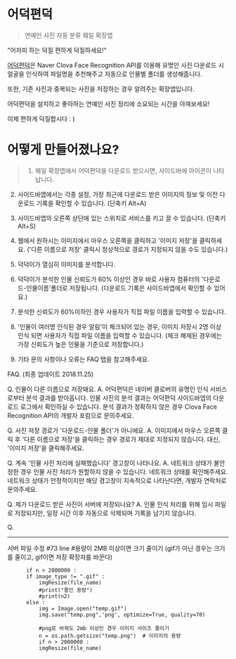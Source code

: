 # 어덕편덕
> 연예인 사진 자동 분류 웨일 확장앱

   "어차피 하는 덕질 편하게 덕질하세요!"

   [어덕편덕](https://store.whale.naver.com/detail/bghcbobamgkjbcpjdlcfmdkjeaahnoah)은 Naver Clova Face Recognition API를 이용해 유명인 사진 다운로드 시 얼굴을 인식하여 파일명을 추천해주고 자동으로 인물별 폴더를 생성해줍니다.

   또한, 기존 사진과 중복되는 사진을 저장하는 경우 알려주는 확장앱입니다.

   어덕편덕을 설치하고 좋아하는 연예인 사진 정리에 소요되는 시간을 아껴보세요!

   이제 편하게 덕질합시다 : )


# 어떻게 만들어졌나요?
>  1. 웨일 확장앱에서 어덕편덕을 다운로드 받으시면, 사이드바에 아이콘이 나타납니다.

   2. 사이드바앱에서는 각종 설정, 가장 최근에 다운로드 받은 이미지의 정보 및 이전 다운로드 기록을 확인할 수 있습니다. (단축키 Alt+A)

   3. 사이드바앱의 오른쪽 상단에 있는 스위치로 서비스를 키고 끌 수 있습니다. (단축키 Alt+S)

   4. 웹에서 원하시는 이미지에서 마우스 오른쪽을 클릭하고 '이미지 저장'을 클릭하세요.
   ('다른 이름으로 저장' 클릭시 정상적으로 경로가 지정되지 않을 수도 있습니다.)

   5. 덕덕이가 열심히 이미지를 분석합니다.

   6. 덕덕이가 분석한 인물 신뢰도가 60% 이상인 경우 바로 사용자 컴퓨터의 '다운로드-인물이름'폴더로 저장됩니다.
      (다운로드 기록은 사이드바앱에서 확인할 수 있어요.)

   7. 분석한 신뢰도가 60%이하인 경우 사용자가 직접 파일 이름을 입력할 수 있습니다.

   8. '인물이 여러명 인식된 경우 알림'이 체크되어 있는 경우, 이미지 저장시 2명 이상 인식 되면 사용자가 직접 파일 이름을 입력할 수 있습니다. (체크 해제된 경우에는 가장 신뢰도가 높은 인물을 기준으로 저장합니다.)

   9. 기타 문의 사항이나 오류는 FAQ 탭을 참고해주세요.

FAQ. (최종 업데이트 2018.11.25)

Q. 인물이 다른 이름으로 저장돼요.
A. 어덕편덕은 네이버 클로버의 유명인 인식 서비스로부터 분석 결과를 받아옵니다. 인물 사진의 분석 결과는 어덕편덕 사이드바앱의 다운로드 로그에서 확인하실 수 있습니다. 분석 결과가 정확하지 않은 경우 Clova Face Recognition API의 개발자 포럼으로 문의주세요.

Q. 사진 저장 경로가 '다운로드-인물 폴더'가 아니에요.
A. 이미지에서 마우스 오른쪽 클릭 후 '다른 이름으로 저장'을 클릭하는 경우 경로가 제대로 지정되지 않습니다. 대신, '이미지 저장'을 클릭해주세요.

Q. 계속 '인물 사진 처리에 실패했습니다' 경고창이 나타나요.
A. 네트워크 상태가 불안정한 경우 인물 사진 처리가 원할하지 않을 수 있습니다. 네트워크 상태를 확인해주세요. 네트워크 상태가 안정적이지만 해당 경고창이 지속적으로 나타난다면, 개발자 연락처로 문의주세요.

Q. 제가 다운로드 받은 사진이 서버에 저장되나요?
A. 인물 인식 처리를 위해 임시 파일로 저장되지만, 일정 시간 이후 자동으로 삭제되며 기록을 남기지 않습니다.

Q.

-----------------------------------------------------------------
서버 파일 수정
#73 line 
#용량이 2MB 이상이면 크기 줄이기 (gif가 아닌 경우는 크기를 줄이고, gif이면 저장 확장자를 바꾼다)
          
          if n > 2000000 :
          if image_type != ".gif" :
              imgResize(file_name)
              #print("줄인 용량")
              #print(n2)
          else :
              img = Image.open("temp.gif")
              img.save("temp.png",'png', optimize=True, quality=70)

              #png로 바꿔도 2mb 이상인 경우 이미지 사이즈 줄이기        
              n = os.path.getsize("temp.png")  # 이미지의 용량
              if n > 2000000 :
              imgResize(file_name)
